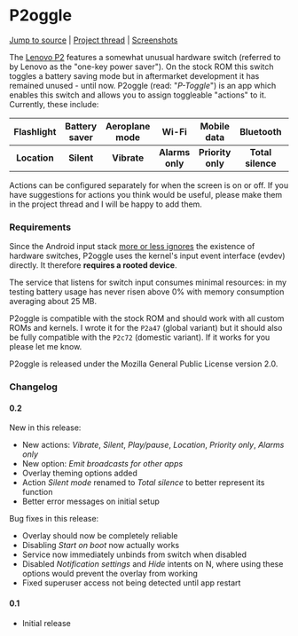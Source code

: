 # P2oggle
[Jump to source](app/src/main/java/eu/biqqles/p2oggle/) | [Project thread](https://forum.xda-developers.com/devdb/project/?id=34190) | [Screenshots](https://forum.xda-developers.com/devdb/project/?id=34190#screenshots)

The [Lenovo P2](https://en.wikipedia.org/wiki/Lenovo_P2) features a somewhat unusual hardware switch (referred to by Lenovo as the "one-key power saver"). On the stock ROM this switch toggles a battery saving mode but in aftermarket development it has remained unused - until now. P2oggle (read: "*P-Toggle*") is an app which enables this switch and allows you to assign toggleable "actions" to it. Currently, these include:

|Flashlight  |Battery saver|Aeroplane mode|Wi-Fi          |Mobile data      |Bluetooth        |NFC           |
|:----------:|:-----------:|:------------:|:-------------:|:---------------:|:---------------:|:------------:|
|**Location**|**Silent**   |**Vibrate**   |**Alarms only**|**Priority only**|**Total silence**|**Play/pause**|

Actions can be configured separately for when the screen is on or off. If you have suggestions for actions you think would be useful, please make them in the project thread and I will be happy to add them.

### Requirements

Since the Android input stack [more or less ignores](https://source.android.com/devices/input#understanding-hid-usages-and-event-codes) the existence of hardware switches, P2oggle uses the kernel's input event interface (evdev) directly. It therefore **requires a rooted device**.

The service that listens for switch input consumes minimal resources: in my testing battery usage has never risen above 0% with memory consumption averaging about 25 MB.

P2oggle is compatible with the stock ROM and should work with all custom ROMs and kernels. I wrote it for the `P2a47` (global variant) but it should also be fully compatible with the `P2c72` (domestic variant). If it works for you please let me know.

P2oggle is released under the Mozilla General Public License version 2.0.

### Changelog
#### 0.2
New in this release:

- New actions: *Vibrate*, *Silent*, *Play/pause*, *Location*, *Priority only*, *Alarms only*
- New option: *Emit broadcasts for other apps*
- Overlay theming options added
- Action *Silent mode* renamed to *Total silence* to better represent its function
- Better error messages on initial setup

Bug fixes in this release:

- Overlay should now be completely reliable
- Disabling *Start on boot* now actually works
- Service now immediately unbinds from switch when disabled
- Disabled *Notification settings* and *Hide* intents on N, where using these options would prevent the overlay from working
- Fixed superuser access not being detected until app restart

#### 0.1
- Initial release